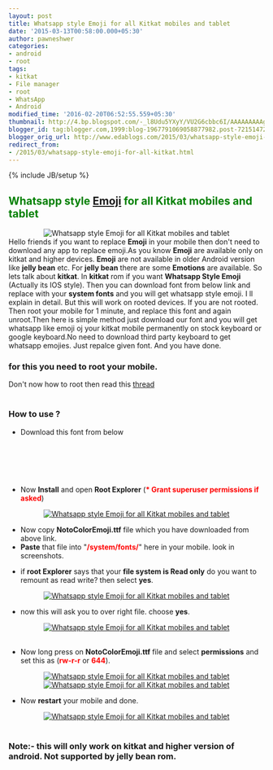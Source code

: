 ```yaml
---
layout: post
title: Whatsapp style Emoji for all Kitkat mobiles and tablet
date: '2015-03-13T00:58:00.000+05:30'
author: pawneshwer
categories:
- android
- root
tags:
- kitkat
- File manager
- root
- WhatsApp
- Android
modified_time: '2016-02-20T06:52:55.559+05:30'
thumbnail: http://4.bp.blogspot.com/-_l8Udu5YXyY/VU2G6cbbc6I/AAAAAAAAAg8/8zDIpMY0JXk/s72-c/wemoji.jpg
blogger_id: tag:blogger.com,1999:blog-1967791069058877982.post-7215147255955539159
blogger_orig_url: http://www.edablogs.com/2015/03/whatsapp-style-emoji-for-all-kitkat.html
redirect_from:
- /2015/03/whatsapp-style-emoji-for-all-kitkat.html
---
```


{% include JB/setup %}

<div dir="ltr" style="text-align: left;" trbidi="on"><h2><span style="color: green;">Whatsapp style <a class="zem_slink" href="http://en.wikipedia.org/wiki/Emoji" rel="wikipedia" target="_blank" title="Emoji">Emoji</a> for all Kitkat mobiles and tablet</span></h2><div class="separator" style="clear: both; text-align: center;"><img alt="Whatsapp style Emoji for all Kitkat mobiles and tablet" border="0" src="http://4.bp.blogspot.com/-_l8Udu5YXyY/VU2G6cbbc6I/AAAAAAAAAg8/8zDIpMY0JXk/s1600/wemoji.jpg" title="Whatsapp style Emoji for all Kitkat mobiles and tablet" /></div>Hello friends if you want to replace <b>Emoji</b> in your mobile then don't need to download any app to replace emoji.As you know <b>Emoji</b> are available only on kitkat and higher devices. <b>Emoji</b> are not available in older Android version like <b>jelly bean</b> etc. For <b>jelly bean</b> there are some <b>Emotions</b> are available. So lets talk about <b>kitkat</b>. In <b>kitkat</b> rom if you want <b>Whatsapp Style Emoji</b> (Actually its IOS style). Then you can download font from below link and replace with your <b>system fonts</b> and you will get whatsapp style emoji. I ll explain in detail. But this will work on rooted devices. If you are not rooted. Then root your mobile for 1 minute, and replace this font and again unroot.Then here is simple method just download our font and you will get whatsapp like emoji oj your kitkat mobile permanently on stock keyboard or google keyboard.No need to download third party keyboard to get whatsapp emojies. Just repalce given font. And you have done.<br /><h3><div class="alert alert-warning" role="alert">for this you need to root your mobile.</div></h3>Don't now how to root then read this <a class="btn" href="http://www.xdablogs.com/2015/02/what-is-root-advantages-and.html" target="_blank" title="What is Root, Advantages and Disadvantages of Root">thread</a><br /><br /><h3><div class="alert alert-question" role="alert">How to use ?</div></h3><ul><li>Download this font from below</li></ul><br /><article id="default-usage"><div class="to-lock" style="display:none;"><div style="text-align: center;"><a class="btn" href="http://goo.gl/UOaZVF" target="_blank" title="Whatsapp style Emoji">Download</a></div><br /></div></article><br /><br /><ul><br /><li>Now <b>Install</b> and open <b>Root Explorer</b> (<b><span style="color: red;">* Grant superuser permissions if asked</span></b>)</li></ul><div class="separator" style="clear: both; text-align: center;"><a target="_blank" href="http://1.bp.blogspot.com/-dZB-a76oZcU/VU2KXmSBGpI/AAAAAAAAAhk/CHUDA9QiJJg/s1600/Screenshot_2015-03-11-20-41-18.jpg" imageanchor="1" style="margin-left: 1em; margin-right: 1em;"><img alt="Whatsapp style Emoji for all Kitkat mobiles and tablet" border="0" class="lazy" data-src="http://3.bp.blogspot.com/-tMzIvQ3wIg4/VU2K8Ok-UUI/AAAAAAAAAiY/1NdOzJRP6Vs/s1600/Screenshot_2015-03-11-20-41-18-300x200.jpg" title="Whatsapp style Emoji for all Kitkat mobiles and tablet" /></a></div><ul></ul><ul><li>Now copy <b>NotoColorEmoji.ttf</b> file which you have downloaded from above link.</li><li><b>Paste</b> that file into "<span style="color: red;"><b>/system/fonts/</b></span>" here in your mobile. look in screenshots.</li></ul><ul><li>if <b>root Explorer</b> says that your <b>file system is Read only</b> do you want to remount as read write? then select <b>yes</b>.</li></ul><div class="separator" style="clear: both; text-align: center;"><a target="_blank" href="http://4.bp.blogspot.com/-LunH7669kZI/VU2KUAICcOI/AAAAAAAAAhU/8PJ2wOmHejU/s1600/Screenshot_2015-03-11-20-38-02.jpg" imageanchor="1" style="margin-left: 1em; margin-right: 1em;"><img alt="Whatsapp style Emoji for all Kitkat mobiles and tablet" border="0" class="lazy" data-src="http://4.bp.blogspot.com/-OpZTh2_0B2s/VU2K6LdB1aI/AAAAAAAAAiE/pYIOjVQWWwA/s1600/Screenshot_2015-03-11-20-38-02-300x200.jpg" title="Whatsapp style Emoji for all Kitkat mobiles and tablet" /></a></div><ul></ul><ul><li>now this will ask you to over right file. choose <b>yes</b>.</li></ul><div class="separator" style="clear: both; text-align: center;"><a target="_blank" href="http://4.bp.blogspot.com/-JZrMSMFUAWA/VU2KSYDwFjI/AAAAAAAAAhI/eXeOGf5iRNk/s1600/Screenshot_2015-03-11-20-38-07.jpg" imageanchor="1" style="margin-left: 1em; margin-right: 1em;"><img alt="Whatsapp style Emoji for all Kitkat mobiles and tablet" border="0" class="lazy" data-src="http://1.bp.blogspot.com/-vXSUHtNPVAI/VU2K6DsmOkI/AAAAAAAAAiw/Wk3DsH8eDwE/s1600/Screenshot_2015-03-11-20-38-07-300x200.jpg" title="Whatsapp style Emoji for all Kitkat mobiles and tablet" /></a></div><br /><ul></ul><ul><li>Now long press on <b>NotoColorEmoji.ttf</b> file and select <b>permissions</b> and set this as (<b><span style="color: red;">rw-r-r</span></b> or <b><span style="color: red;">644</span></b>).</li></ul><div class="separator" style="clear: both; text-align: center;"><a target="_blank" href="http://1.bp.blogspot.com/-hBUfFI-YnC0/VU2KWnxugCI/AAAAAAAAAhg/3gweXc5s-qA/s1600/Screenshot_2015-03-11-20-38-51.jpg" imageanchor="1" style="margin-left: 1em; margin-right: 1em;"><img alt="Whatsapp style Emoji for all Kitkat mobiles and tablet" border="0" class="lazy" data-src="http://1.bp.blogspot.com/-wQTt13hL9vs/VU2K6xPPYDI/AAAAAAAAAiM/FSOccE2v5RM/s1600/Screenshot_2015-03-11-20-38-51-300x200.jpg" title="Whatsapp style Emoji for all Kitkat mobiles and tablet" /></a><a target="_blank" href="http://2.bp.blogspot.com/-i1nRNFQAXpw/VU2KYVbW8JI/AAAAAAAAAhs/1kJ3gLzo_lA/s1600/Screenshot_2015-03-11-20-39-01.jpg" imageanchor="1" style="margin-left: 1em; margin-right: 1em;"><img alt="Whatsapp style Emoji for all Kitkat mobiles and tablet" border="0" class="lazy" data-src="http://3.bp.blogspot.com/-nXE0exqZoek/VU2K7S_Eo4I/AAAAAAAAAiQ/KlAkg49y_YY/s1600/Screenshot_2015-03-11-20-39-01-300x200.jpg" title="Whatsapp style Emoji for all Kitkat mobiles and tablet" /></a></div><ul></ul><ul><li>Now <b>restart</b> your mobile and done.</li></ul><div class="separator" style="clear: both; text-align: center;"><a target="_blank" href="http://4.bp.blogspot.com/-hLZaYJNU3k0/VU2KhUyNhPI/AAAAAAAAAh4/JGON8ySpZIw/s1600/Screenshot_2015-03-12-19-29-18.jpg" imageanchor="1" style="margin-left: 1em; margin-right: 1em;"><img alt="Whatsapp style Emoji for all Kitkat mobiles and tablet" border="0" class="lazy" data-src="http://2.bp.blogspot.com/-GWFSTDHpYHY/VU2K8mkevfI/AAAAAAAAAic/q08ueDfyXJs/s1600/Screenshot_2015-03-12-19-29-18-300x200.jpg" title="Whatsapp style Emoji for all Kitkat mobiles and tablet" /></a></div><br /><ul></ul><h3><div class="alert alert-warning" role="alert">Note:- this will only work on kitkat and higher version of android. Not supported by jelly bean rom.</div></h3></div>